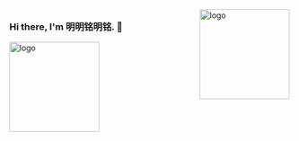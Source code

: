 <img src="https://github-readme-stats.vercel.app/api?username=zjm54321&show_icons=true" alt="logo" height="160" align="right" style="margin: 5px; margin-bottom: 20px;" />

### Hi there, I'm 明明铭明铭. 👋


<img src="https://github-profile-trophy.vercel.app/?username=zjm54321&theme=flat&column=7" alt="logo" height="160" align="center" style="margin: auto; margin-bottom: 20px;" />


<!--
**zjm54321/zjm54321** is a ✨ _special_ ✨ repository because its `README.md` (this file) appears on your GitHub profile.

Here are some ideas to get you started:

- 🔭 I’m currently working on ...
- 🌱 I’m currently learning ...
- 👯 I’m looking to collaborate on ...
- 🤔 I’m looking for help with ...
- 💬 Ask me about ...
- 📫 How to reach me: ...
- 😄 Pronouns: ...
- ⚡ Fun fact: ...
-->
